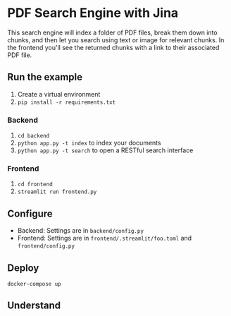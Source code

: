 # PDF Search Engine with Jina

This search engine will index a folder of PDF files, break them down into chunks, and then let you search using text or image for relevant chunks. In the frontend you'll see the returned chunks with a link to their associated PDF file.

## Run the example

1. Create a virtual environment
2. `pip install -r requirements.txt`

### Backend

1. `cd backend`
2. `python app.py -t index` to index your documents
3. `python app.py -t search` to open a RESTful search interface

### Frontend

1. `cd frontend`
2. `streamlit run frontend.py`

## Configure

- Backend: Settings are in `backend/config.py`
- Frontend: Settings are in `frontend/.streamlit/foo.toml` and `frontend/config.py`

## Deploy

`docker-compose up`

## Understand


